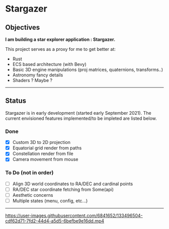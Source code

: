 # Stargazer

## Objectives
**I am building a star explorer application : Stargazer.**

This project serves as a proxy for me to get better at:
- Rust
- ECS based architecture (with Bevy)
- Basic 3D engine manipulations (proj matrices, quaternions, transforms..)
- Astronomy fancy details
- Shaders ? Maybe ?

------------

## Status
Stargazer is in early development (started early September 2021). The current envisioned features implemented/to be impleted are listed below.

### Done
- [x] Custom 3D to 2D projection
- [x] Equatorial grid render from paths
- [x] Constellation render from file
- [x] Camera movement from mouse

### To Do (not in order)
- [ ] Align 3D world coordinates to RA/DEC and cardinal points
- [ ] RA/DEC star coordinate fetching from Some(api)
- [ ] Aesthetic concerns
- [ ] Multiple states (menu, config, etc...)

---------------
https://user-images.githubusercontent.com/6841652/133496504-cdf62d71-7fd2-44d4-a5d5-6befbe9e16dd.mp4
